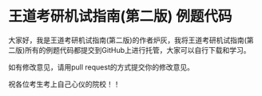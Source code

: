 # 王道考研机试指南(第二版) 例题代码

大家好，我是王道考研机试指南(第二版)的作者炉灰，我将王道考研机试指南(第二版)所有的例题代码都提交到GitHub上进行托管，大家可以自行下载和学习。

如有修改意见，请用pull request的方式提交你的修改意见。

祝各位考生考上自己心仪的院校！！
